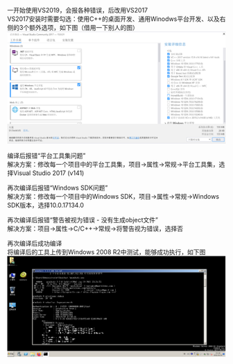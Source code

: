 一开始使用VS2019，会报各种错误，后改用VS2017  
VS2017安装时需要勾选：使用C++的桌面开发、通用Winodws平台开发、以及右侧的3个额外选项，如下图（借用一下别人的图）  
![image](./pic/1.png)

编译后报错“平台工具集问题”  
解决方案：修改每一个项目中的平台工具集，项目->属性->常规->平台工具集，选择Visual Studio 2017 (v141)

再次编译后报错“Windows SDK问题”  
解决方案：修改每一个项目中的Windows SDK，项目->属性->常规->Windows SDK版本，选择10.0.17134.0

再次编译后报错“警告被视为错误 - 没有生成object文件”  
解决方案：项目->属性->C/C++->常规->将警告视为错误，选择否

再次编译后成功编译  
将编译后的工具上传到Windows 2008 R2中测试，能够成功执行，如下图  
![image](./pic/0.png)
